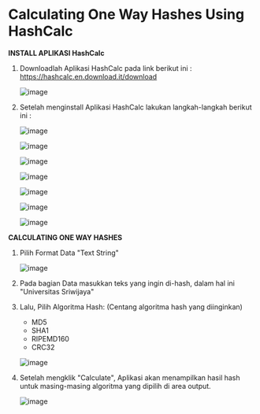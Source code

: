 # Calculating One Way Hashes Using HashCalc

**INSTALL APLIKASI HashCalc**

1. Downloadlah Aplikasi HashCalc pada link berikut ini :
   https://hashcalc.en.download.it/download
   
   ![image](https://github.com/user-attachments/assets/26d8620c-ff84-4588-b28b-b471a6ca8d48)


2. Setelah menginstall Aplikasi HashCalc lakukan langkah-langkah berikut ini :

   ![image](https://github.com/user-attachments/assets/8e26cee0-3fc5-4984-8c9c-fc1fdb9d6377)

   ![image](https://github.com/user-attachments/assets/8c47a494-32d6-4a00-b4d0-e2db182345a0)

   ![image](https://github.com/user-attachments/assets/e7bac4ac-6d2d-458e-933e-91b60cf90ec1)

   ![image](https://github.com/user-attachments/assets/423d8d1f-66ee-4b36-9930-8761dff75bb9)

   ![image](https://github.com/user-attachments/assets/0ec7a2c7-9dda-4c65-b805-d41202c58075)

   ![image](https://github.com/user-attachments/assets/75f26a99-65e0-41c9-95b0-ae5354f3c3d6)

   ![image](https://github.com/user-attachments/assets/6ce88fd4-6324-4210-af79-bd5c50596059)


**CALCULATING ONE WAY HASHES**

1. Pilih Format Data "Text String"

   ![image](https://github.com/user-attachments/assets/398567c2-a499-454f-8e65-78401e2f4877)

2. Pada bagian Data masukkan teks yang ingin di-hash, dalam hal ini "Universitas Sriwijaya"
3. Lalu, Pilih Algoritma Hash: (Centang algoritma hash yang diinginkan)
   - MD5
   - SHA1
   - RIPEMD160
   - CRC32
   
   ![image](https://github.com/user-attachments/assets/b7457203-3640-4867-97bc-b4bccb8e3f74)

4. Setelah mengklik "Calculate", Aplikasi akan menampilkan hasil hash untuk masing-masing algoritma yang dipilih di area output.

   ![image](https://github.com/user-attachments/assets/20ba9426-4cfa-48a0-be60-9d615e859cb8)


   








   



